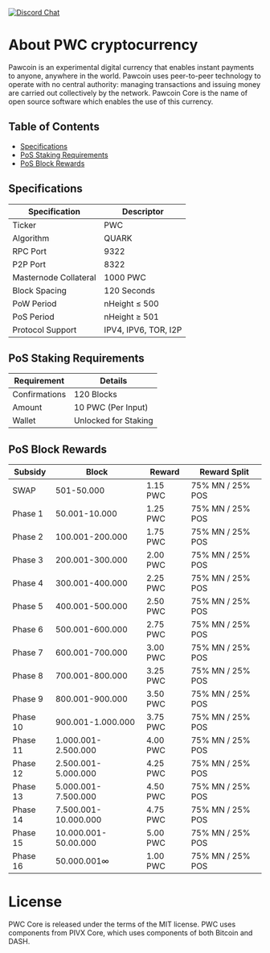 [![Discord Chat](https://img.shields.io/discord/473618220524240928.svg?style=flat&logo=Discord)](https://discord.gg/RfJjU2w) 

About PWC cryptocurrency
=====
<p>Pawcoin is an experimental digital currency that enables instant payments to anyone, anywhere in the world. Pawcoin uses peer-to-peer technology to operate with no central authority: managing transactions and issuing money are carried out collectively by the network. Pawcoin Core is the name of open source software which enables the use of this currency.</p>

## Table of Contents
- [Specifications](#specifications)
- [PoS Staking Requirements](#pos-staking-requirements)
- [PoS Block Rewards](#pos-block-rewards)

<a name="specifications"></a>
## Specifications

| Specification         | Descriptor                              |
|-----------------------|-----------------------------------------|
| Ticker                | PWC                                    |
| Algorithm             | QUARK                                   |
| RPC Port              | 9322                                    |
| P2P Port              | 8322                                    |
| Masternode Collateral | 1000 PWC                               |
| Block Spacing         | 120 Seconds                             |
| PoW Period            | nHeight ≤ 500                           |
| PoS Period            | nHeight ≥ 501                           |
| Protocol Support      | IPV4, IPV6, TOR, I2P                    |

<a name="pos-staking-requirements"></a>
## PoS Staking Requirements

| Requirement   | Details              |
|---------------|----------------------|
| Confirmations | 120 Blocks           |
| Amount        | 10 PWC (Per Input)  |
| Wallet        | Unlocked for Staking |

<a name="pos-block-rewards"></a>
## PoS Block Rewards

| Subsidy | Block                   | Reward | Reward Split        |
|---------|-----------------        |--------|---------------------|
| SWAP    | 501-50.000              | 1.15 PWC  | 75% MN / 25% POS | 
| Phase 1 | 50.001-10.000           | 1.25 PWC  | 75% MN / 25% POS | 
| Phase 2 | 100.001-200.000         | 1.75 PWC  | 75% MN / 25% POS | 
| Phase 3 | 200.001-300.000         | 2.00 PWC  | 75% MN / 25% POS | 
| Phase 4 | 300.001-400.000         | 2.25 PWC  | 75% MN / 25% POS | 
| Phase 5 | 400.001-500.000         | 2.50 PWC  | 75% MN / 25% POS |
| Phase 6 | 500.001-600.000         | 2.75 PWC  | 75% MN / 25% POS | 
| Phase 7 | 600.001-700.000         | 3.00 PWC  | 75% MN / 25% POS | 
| Phase 8 | 700.001-800.000         | 3.25 PWC  | 75% MN / 25% POS | 
| Phase 9 | 800.001-900.000         | 3.50 PWC  | 75% MN / 25% POS | 
| Phase 10 | 900.001-1.000.000      | 3.75 PWC  | 75% MN / 25% POS |
| Phase 11 | 1.000.001-2.500.000    | 4.00 PWC  | 75% MN / 25% POS |
| Phase 12 | 2.500.001-5.000.000    | 4.25 PWC  | 75% MN / 25% POS | 
| Phase 13 | 5.000.001-7.500.000    | 4.50 PWC  | 75% MN / 25% POS |
| Phase 14 | 7.500.001-10.000.000   | 4.75 PWC  | 75% MN / 25% POS | 
| Phase 15 | 10.000.001-50.00.000   | 5.00 PWC  | 75% MN / 25% POS | 
| Phase 16 | 50.000.001∞            | 1.00 PWC  | 75% MN / 25% POS |

License
=====

<p>PWC Core is released under the terms of the MIT license. PWC uses components from PIVX Core, which uses components of both Bitcoin and DASH.
